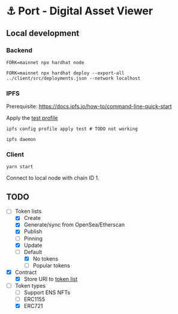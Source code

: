 # ⚓️ Port - Digital Asset Viewer

## Local development
### Backend
```
FORK=mainnet npx hardhat node
```
```
FORK=mainnet npx hardhat deploy --export-all ../client/src/deployments.json --network localhost
```

### IPFS
Prerequisite: https://docs.ipfs.io/how-to/command-line-quick-start

Apply the [test profile](https://github.com/ipfs/go-ipfs/blob/master/docs/config.md#profiles)
```
ipfs config profile apply test # TODO not working
```
```
ipfs daemon
```

### Client
```
yarn start
```

Connect to local node with chain ID 1.

## TODO

- [ ] Token lists
  - [x] Create
  - [x] Generate/sync from OpenSea/Etherscan
  - [x] Publish
  - [ ] Pinning
  - [x] Update
  - [ ] Default
    - [x] No tokens
    - [ ] Popular tokens
- [x] Contract
  - [x] Store URI to [token list](https://github.com/Uniswap/token-lists)
- [ ] Token types
  - [ ] Support ENS NFTs 
  - [ ] ERC1155
  - [x] ERC721
